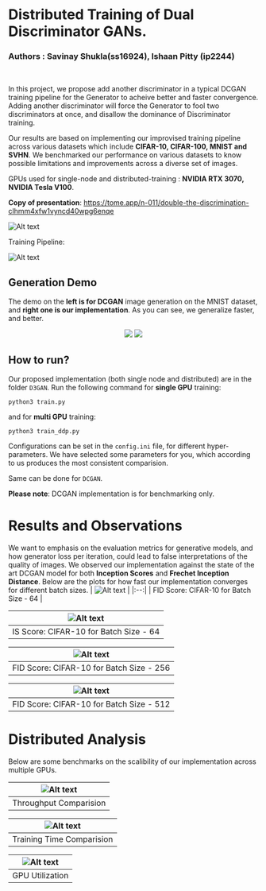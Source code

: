 # Distributed Training of Dual Discriminator GANs.
### Authors : Savinay Shukla(ss16924), Ishaan Pitty (ip2244) 


<br>

In this project, we propose add another discriminator in a typical DCGAN training pipeline for the Generator to acheive better and faster convergence. Adding another discriminator will force the Generator to fool two discriminators at once, and disallow the dominance of Discriminator training. 

Our results are based on implementing our improvised training pipeline across various datasets which include **CIFAR-10, CIFAR-100, MNIST and SVHN**. We benchmarked our performance on various datasets to know possible limitations and improvements across a diverse set of images.

GPUs used for single-node and distributed-training : **NVIDIA RTX 3070, NVIDIA Tesla V100**.

**Copy of presentation**: https://tome.app/n-011/double-the-discrimination-clhmm4xfw1vyncd40wpg6enqe

![Alt text](plots/paperImage.PNG)


Training Pipeline:


![Alt text](plots/Diagram.gif)

## Generation Demo

The demo on the **left is for DCGAN** image generation on the MNIST dataset, and **right one is our implementation**. As you can see, we generalize faster, and better.

<p align="center">
<img src="plots/Dc.gif">
<img src="plots/D2.gif">
</p>


## How to run?

Our proposed implementation (both single node and distributed) are in the folder `D3GAN`. Run the following command for **single GPU** training: 

```
python3 train.py
```

and for **multi GPU** training:

```
python3 train_ddp.py
```

Configurations can be set in the `config.ini` file, for different hyper-parameters. We have selected some parameters for you, which according to us produces the most consistent comparision.

Same can be done for `DCGAN`.

**Please note**: DCGAN implementation is for benchmarking only.

# Results and Observations

We want to emphasis on the evaluation metrics for generative models, and how generator loss per iteration, could lead to false interpretations of the quality of images.
We observed our implementation against the state of the art DCGAN model for both **Inception Scores** and **Frechet Inception Distance**.
Below are the plots for how fast our implementation converges for different batch sizes.
| ![Alt text](plots/FID_score_comparision_64.png) | 
|:--:| 
| FID Score: CIFAR-10 for Batch Size - 64 |

| ![Alt text](plots/IS_score_comparision.png) | 
|:--:| 
| IS Score: CIFAR-10 for Batch Size - 64 |

| ![Alt text](plots/FID_score_comparision_256.png) | 
|:--:| 
| FID Score: CIFAR-10 for Batch Size - 256 |

| ![Alt text](plots/FID_score_comparision_512.png) | 
|:--:| 
| FID Score: CIFAR-10 for Batch Size - 512 |

# Distributed Analysis

Below are some benchmarks on the scalibility of our implementation across multiple GPUs.

| ![Alt text](plots/ddp_throughput.png) | 
|:--:| 
| Throughput Comparision |

| ![Alt text](plots/ddp_traiing_time.png) | 
|:--:| 
| Training Time Comparision |

| ![Alt text](plots/ddp_utilization.png) | 
|:--:| 
| GPU Utilization |






